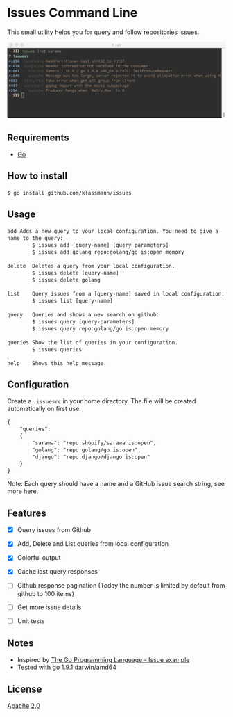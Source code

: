 # Issues Command Line

This small utility helps you for query and follow repositories issues.

![Screenshot](screenshot.png)

## Requirements
- [Go](http://golang.org)

## How to install

    $ go install github.com/klassmann/issues

## Usage

    add	Adds a new query to your local configuration. You need to give a name to the query:
            $ issues add [query-name] [query parameters]
            $ issues add golang repo:golang/go is:open memory

    delete	Deletes a query from your local configuration.
            $ issues delete [query-name]
            $ issues delete golang

    list	Query issues from a [query-name] saved in local configuration:
            $ issues list [query-name]

    query	Queries and shows a new search on github:
            $ issues query [query-parameters]
            $ issues query repo:golang/go is:open memory

    queries	Show the list of queries in your configuration.
            $ issues queries

    help	Shows this help message.


## Configuration
Create a `.issuesrc` in your home directory. The file will be created automatically on first use.

    {
        "queries": 
        {
            "sarama": "repo:shopify/sarama is:open",
            "golang": "repo:golang/go is:open",
            "django": "repo:django/django is:open"
        }
    }

Note: Each query should have a name and a GitHub issue search string, see more [here](https://developer.github.com/v3/search/#search-issues).

## Features

- [X] Query issues from Github
- [X] Add, Delete and List queries from local configuration
- [X] Colorful output
- [X] Cache last query responses
- [ ] Github response pagination (Today the number is limited by default from github to 100 items)
- [ ] Get more issue details
- [ ] Unit tests


## Notes

- Inspired by [The Go Programming Language - Issue example](https://github.com/adonovan/gopl.io/tree/master/ch4/issues)
- Tested with go 1.9.1 darwin/amd64

## License
[Apache 2.0](LICENSE)
